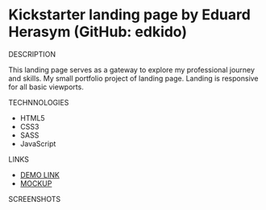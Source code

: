 # Kickstarter landing page by Eduard Herasym (GitHub: edkido)
DESCRIPTION

  This landing page serves as a gateway to explore my professional journey and skills.
  My small portfolio project of landing page.
  Landing is responsive for all basic viewports.

TECHNNOLOGIES
  - HTML5
  - CSS3
  - SASS
  - JavaScript

LINKS
  - [DEMO LINK](https://edkido.github.io/mybike-landing/)
  - [MOCKUP](https://www.figma.com/file/NZQAIydtHo5QkINyGLHNcq/BIKE-New-Version?type=design&node-id=0-1&mode=design&t=5ythoiD4MF9kIuGZ-0)

SCREENSHOTS
